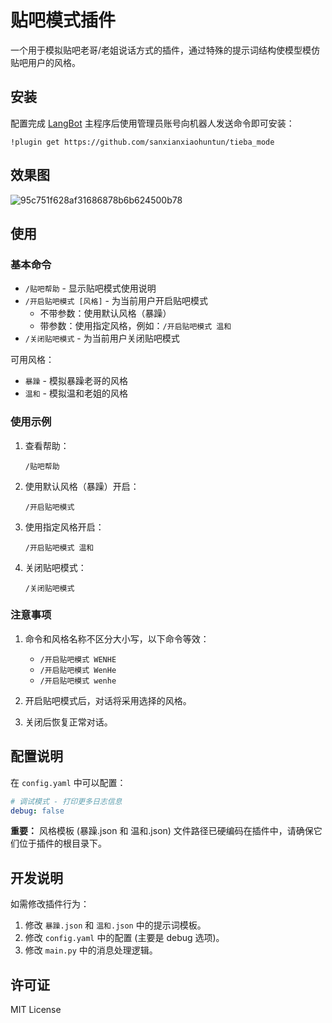 # 贴吧模式插件

一个用于模拟贴吧老哥/老姐说话方式的插件，通过特殊的提示词结构使模型模仿贴吧用户的风格。

## 安装

配置完成 [LangBot](https://github.com/RockChinQ/LangBot) 主程序后使用管理员账号向机器人发送命令即可安装：

```
!plugin get https://github.com/sanxianxiaohuntun/tieba_mode
```
## 效果图
![95c751f628af31686878b6b624500b78](https://github.com/user-attachments/assets/1e8702d0-7b28-4e50-bc64-8de266a9e249)
## 使用

### 基本命令

- `/贴吧帮助` - 显示贴吧模式使用说明
- `/开启贴吧模式 [风格]` - 为当前用户开启贴吧模式
  - 不带参数：使用默认风格（暴躁）
  - 带参数：使用指定风格，例如：`/开启贴吧模式 温和`
- `/关闭贴吧模式` - 为当前用户关闭贴吧模式

可用风格：
- `暴躁` - 模拟暴躁老哥的风格
- `温和` - 模拟温和老姐的风格

### 使用示例

1. 查看帮助：
   ```
   /贴吧帮助
   ```

2. 使用默认风格（暴躁）开启：
   ```
   /开启贴吧模式
   ```

3. 使用指定风格开启：
   ```
   /开启贴吧模式 温和
   ```

4. 关闭贴吧模式：
   ```
   /关闭贴吧模式
   ```

### 注意事项

1. 命令和风格名称不区分大小写，以下命令等效：
   - `/开启贴吧模式 WENHE`
   - `/开启贴吧模式 WenHe`
   - `/开启贴吧模式 wenhe`

2.  开启贴吧模式后，对话将采用选择的风格。
3.  关闭后恢复正常对话。

## 配置说明

在 `config.yaml` 中可以配置：

```yaml
# 调试模式 - 打印更多日志信息
debug: false
```

**重要：**  风格模板 (暴躁.json 和 温和.json) 文件路径已硬编码在插件中，请确保它们位于插件的根目录下。

## 开发说明

如需修改插件行为：

1. 修改 `暴躁.json` 和 `温和.json` 中的提示词模板。
2. 修改 `config.yaml` 中的配置 (主要是 debug 选项)。
3. 修改 `main.py` 中的消息处理逻辑。

## 许可证

MIT License

